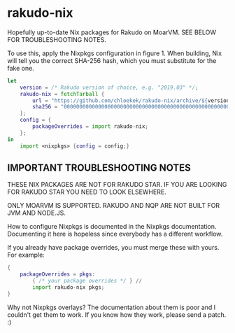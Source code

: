 # rakudo-nix

Hopefully up-to-date Nix packages for Rakudo on MoarVM. SEE BELOW FOR
TROUBLESHOOTING NOTES.

To use this, apply the Nixpkgs configuration in figure 1. When building, Nix
will tell you the correct SHA-256 hash, which you must substitute for the
fake one.

```nix
let
    version = /* Rakudo version of choice, e.g. "2019.03" */;
    rakudo-nix = fetchTarball {
        url = "https://github.com/chloekek/rakudo-nix/archive/${version}.tar.gz";
        sha256 = "0000000000000000000000000000000000000000000000000000000000000000";
    };
    config = {
        packageOverrides = import rakudo-nix;
    };
in
    import <nixpkgs> {config = config;}
```

## IMPORTANT TROUBLESHOOTING NOTES

THESE NIX PACKAGES ARE NOT FOR RAKUDO STAR. IF YOU ARE LOOKING FOR RAKUDO
STAR YOU NEED TO LOOK ELSEWHERE.

ONLY MOARVM IS SUPPORTED. RAKUDO AND NQP ARE NOT BUILT FOR JVM AND NODE.JS.

How to configure Nixpkgs is documented in the Nixpkgs documentation.
Documenting it here is hopeless since everybody has a different workflow.

If you already have package overrides, you must merge these with yours. For
example:

```nix
{
    packageOverrides = pkgs:
        { /* your package overrides */ } //
        import rakudo-nix pkgs;
}
```

Why not Nixpkgs overlays? The documentation about them is poor and I couldn't
get them to work. If you know how they work, please send a patch. :)
